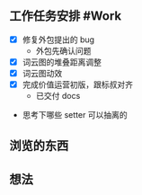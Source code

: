 ## 工作任务安排 #Work
- [x] 修复外包提出的 bug
	- 外包先确认问题
- [x] 词云图的堆叠距离调整
- [x] 词云图动效
- [x] 完成价值运营初版，跟标叔对齐
	- 已交付 docs
- 思考下哪些 setter 可以抽离的
## 浏览的东西

## 想法
